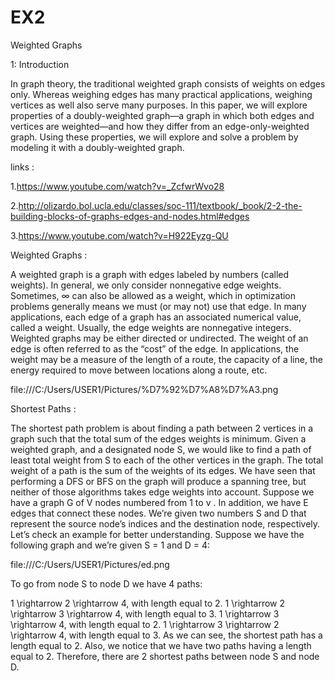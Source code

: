 # EX2
Weighted Graphs

1: Introduction

In graph theory, the traditional weighted graph consists of weights on edges only. Whereas weighing edges has many practical applications, weighing vertices as well also serve many purposes. In this paper, we will explore properties of a doubly-weighted graph—a graph in which both edges and vertices are weighted—and how they differ from an edge-only-weighted graph. Using these properties, we will explore and solve a problem by modeling it with a doubly-weighted graph.

links :

1.https://www.youtube.com/watch?v=_ZcfwrWvo28

2.http://olizardo.bol.ucla.edu/classes/soc-111/textbook/_book/2-2-the-building-blocks-of-graphs-edges-and-nodes.html#edges

3.https://www.youtube.com/watch?v=H922Eyzg-QU

Weighted Graphs :

A weighted graph is a graph with edges labeled by numbers (called weights). In general, we only consider nonnegative edge weights. Sometimes, ∞ can also be allowed as a weight, which in optimization problems generally means we must (or may not) use that edge.
In many applications, each edge of a graph has an associated numerical value, called a weight. Usually, the edge weights are nonnegative integers. Weighted graphs may be either directed or undirected.
The weight of an edge is often referred to as the “cost” of the edge. In applications, the weight may be a measure of the length of a route, the capacity of a line, the energy required to move between locations along a route, etc.

file:///C:/Users/USER1/Pictures/%D7%92%D7%A8%D7%A3.png

Shortest Paths :

The shortest path problem is about finding a path between 2 vertices in a graph such that the total sum of the edges weights is minimum.
Given a weighted graph, and a designated node S, we would like to find a path of least total weight from S to each of the other vertices in the graph. The total weight of a path is the sum of the weights of its edges.
We have seen that performing a DFS or BFS on the graph will produce a spanning tree, but neither of those algorithms takes edge weights into account.
Suppose we have a graph G of V nodes numbered from 1 to v . In addition, we have E edges that connect these nodes. We’re given two numbers S and D that represent the source node’s indices and the destination node, respectively.
Let’s check an example for better understanding. Suppose we have the following graph and we’re given S = 1 and D = 4:

file:///C:/Users/USER1/Pictures/ed.png

To go from node S to node D we have 4 paths:

1 \rightarrow 2 \rightarrow 4, with length equal to 2.
1 \rightarrow 2 \rightarrow 3 \rightarrow 4, with length equal to 3.
1 \rightarrow 3 \rightarrow 4, with length equal to 2.
1 \rightarrow 3 \rightarrow 2 \rightarrow 4, with length equal to 3.
As we can see, the shortest path has a length equal to 2. Also, we notice that we have two paths having a length equal to 2. Therefore, there are 2 shortest paths between node S and node D.
